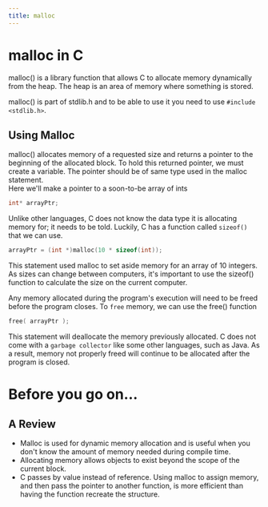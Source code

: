 ```yaml
---
title: malloc
---
```

# malloc in C
malloc() is a library function that allows C to allocate memory dynamically from the heap. The heap is an area of memory where something is stored.

malloc() is part of stdlib.h and to be able to use it you need to use `#include <stdlib.h>`.

## Using Malloc
malloc() allocates memory of a requested size and returns a pointer to the beginning of the allocated block. To hold this returned pointer, we must create a variable. The pointer should be of same type used in the malloc statement.  
Here we'll make a pointer to a soon-to-be array of ints
```C
int* arrayPtr;
```
Unlike other languages, C does not know the data type it is allocating memory for; it needs to be told. Luckily, C has a function called `sizeof()` that we can use.
```C
arrayPtr = (int *)malloc(10 * sizeof(int));
```
This statement used malloc to set aside memory for an array of 10 integers. As sizes can change between computers, it's important to use the sizeof() function to calculate the size on the current computer.  

Any memory allocated during the program's execution will need to be freed before the program closes. To `free` memory, we can use the free() function
```C
free( arrayPtr );
```
This statement will deallocate the memory previously allocated. C does not come with a `garbage collector` like some other languages, such as Java. As a result, memory not properly freed will continue to be allocated after the program is closed.

# Before you go on...
## A Review
* Malloc is used for dynamic memory allocation and is useful when you don't know the amount of memory needed during compile time.
* Allocating memory allows objects to exist beyond the scope of the current block.
* C passes by value instead of reference. Using malloc to assign memory, and then pass the pointer to another function, is more efficient than having the function recreate the structure.

